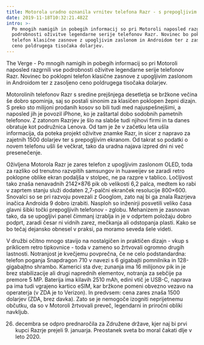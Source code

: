 ```yaml
---
title: Motorola uradno oznanila vrnitev telefona Razr - s prepogljivim zaslonom
date: 2019-11-18T10:32:21.482Z
intro: >-
  Po mnogih namigih in pobegih informacij so pri Motoroli naposled razgrnili vse
  podrobnosti oživitve legendarne serije telefonov Razr. Novinec bo poklopni
  telefon klasične zasnove z upogljivim zaslonom in Androidom ter z zasoljeno
  ceno poldrugega tisočaka dolarjev.
---
```

The Verge - Po mnogih namigih in pobegih informacij so pri Motoroli naposled razgrnili vse podrobnosti oživitve legendarne serije telefonov Razr. Novinec bo poklopni telefon klasične zasnove z upogljivim zaslonom in Androidom ter z zasoljeno ceno poldrugega tisočaka dolarjev.



Motorolinih telefonov Razr s sredine prejšnjega desetletja se bržkone večina še dobro spominja, saj so postali sinonim za klasičen poklopen žepni dizajn. S preko sto milijoni prodanih kosov so bili tudi med najuspešnejšimi, a naposled jih je povozil iPhone, ko je zaštartal dobo sodobnih pametnih telefonov. Z zatonom Razrjev je šlo na slabše tudi njihovi firmi in ta danes obratuje kot podružnica Lenova. Od tam je že v začetku leta ušla informacija, da poteka projekt oživitve znamke Razr, in sicer z napravo za zajetnih 1500 dolarjev ter s prepogljivim ekranom. Od takrat so podatki o novem telefonu ušli še večkrat, tako da uradna najava izpred dni ni več presenečenje.



Oživljena Motorola Razr je zares telefon z upogljivim zaslonom OLED, toda za razliko od trenutno razvpitih samsungov in huaweijev se zaradi retro poklopne oblike ekran podaljša v stolpec, ne pa razpre v tablico. Ločljivost tako znaša nenavadnih 2142×876 pik ob velikosti 6,2 palca, medtem ko rabi v zaprtem stanju služi dodaten 2,7-palčni ekranček resolucije 800×600. Snovalci so se pri razvoju povezali z Googlom, zato naj bi ga znala Razrjeva inačica Androida 9 dobro izrabiti. Nasploh so inženirji posvetili veliko časa glavni šibki točki prepogljivih telefonov - zglobu. Mehanizem je zasnovan tako, da se upogljivi panel čimmanj izrablja in je v odprtem položaju dobro podprt, zaradi česar ni vidnih zarez, mečkanja ali odstopanja plasti. Kako se bo tečaj dejansko obnesel v praksi, pa moramo seveda šele videti.



V družbi očitno mnogo stavijo na nostalgičen in praktičen dizajn - vkup s priklicem retro tipkovnice - toda v zameno so žrtvovali ogromno drugih lastnosti. Notranjost je kvečjemu povprečna, če ne celo podstandardna: telefon poganja Snapdragon 710 v navezi s 6 gigabajti pomnilnika in 128-gigabajtno shrambo. Kamerici sta dve; zunanja ima 16 milijonov pik in je brez stabilizacije ali drugi naprednih elementov, notranja za sebčije pa premore 5 MP. Baterija ima kilavih 2510 mAh, edini vtič je USB-C, naprava pa ima tudi vgrajeno kartico eSIM, kar bržkone pomeni obvezno vezavo na operaterja (v ZDA je to Verizon). In predvsem: cena zares znaša 1500 dolarjev (ZDA, brez davka). Zato se je nemogoče izogniti neprijetnemu občutku, da so v Motoroli žrtvovali preveč, legendarni in priročni obliki navkljub.



26. decembra se odpro prednaročila za Združene države, kjer naj bi prvi kupci Razrje prejeli 9. januarja. Preostanek sveta bo moral čakati dlje v leto 2020.
